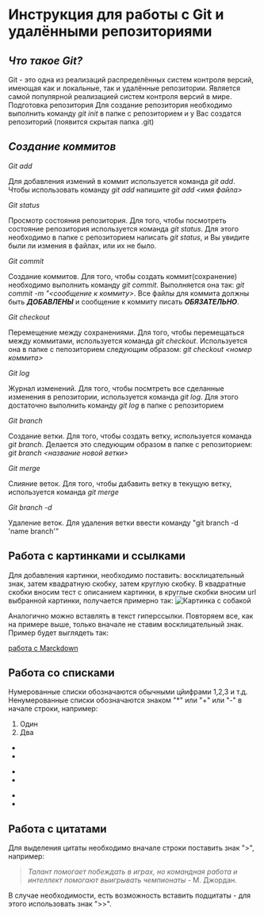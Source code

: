 # Инструкция для работы с Git и удалёнными репозиториями

## *Что такое Git?*
Git - это одна из реализаций распределённых систем контроля версий, имеющая как и локальные, так и удалённые репозитории. Является самой популярной реализацией систем контроля версий в мире.
Подготовка репозитория
Для создание репозитория необходимо выполнить команду *git init*  в папке с репозиторием и у Вас создатся репозиторий (появится скрытая папка .git)

## *Создание коммитов*

*Git add*

Для добавления измений в коммит используется команда *git add*. Чтобы использовать команду *git add* напишите *git add <имя файла>*

*Git status*

Просмотр состояния репозитория.
Для того, чтобы посмотреть состояние репозитория используется команда *git status*. Для этого необходимо в папке с репозиторием написать *git status*, и Вы увидите были ли измения в файлах, или их не было.

*Git commit*

Создание коммитов.
Для того, чтобы создать коммит(сохранение) необходимо выполнить команду *git commit*. Выполняется она так: *git commit -m "<сообщение к коммиту>*. Все файлы для коммита должны быть ***ДОБАВЛЕНЫ*** и сообщение к коммиту писать ***ОБЯЗАТЕЛЬНО***.

*Git checkout*

Перемещение между сохранениями.
Для того, чтобы перемещаться между коммитами, используется команда *git checkout*. Используется она в папке с пепозиторием следующим образом: *git checkout <номер коммита>*

*Git log*

Журнал изменений.
Для того, чтобы посмтреть все сделанные изменения в репозитории, используется команда *git log*. Для этого достаточно выполнить команду *git log* в папке с репозиторием

*Git branch*

Создание ветки.
Для того, чтобы создать ветку, используется команда *git branch*. Делается это следующим образом в папке с репозиторием: *git branch <название новой ветки>*

*Git merge*

Слияние веток.
Для того, чтобы дабавить ветку в текущую ветку, используется команда *git merge <name branch>*

*Git branch -d*

Удаление веток.
Для удаления ветки ввести команду "git branch -d 'name branch'"

## Работа с картинками и ссылками

Для добавления картинки, необходимо поставить: восклицательный знак, затем квадратную скобку, затем круглую скобку. В квадратные скобки вносим тест с описанием картинки, в круглые скобки вносим url выбранной картинки, получается примерно так:
![Картинка с собакой](https://zooclub.ru/attach/7499.jpg)

Аналогично можно вставлять в текст гиперссылки. Повторяем все, как на примере выше, только вначале не ставим восклицательный знак.
Пример будет выглядеть так:

[работа с Marckdown](https://skillbox.ru/media/code/yazyk-razmetki-markdown-shpargalka-po-sintaksisu-s-primerami/)

## Работа со списками

Нумерованные списки обозначаются обычными цйифрами 1,2,3 и т.д.
Ненумерованные списки обозначаются знаком "*" или "+" или "-" в начале строки, например:

1. Один
2. Два

*
*
+
+
-
-



## Работа с цитатами

Для выделения цитаты необходимо вначале строки поставить знак ">", например:

> *Талант помогает побеждать в играх, но командная работа и интеллект помогают выигрывать чемпионаты* - М. Джордан.

 В случае необходимости, есть возможность вставить подцитаты - для этого использовать знак ">>".